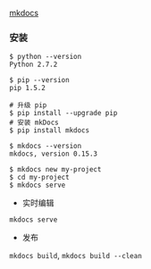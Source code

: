 [mkdocs](http://www.mkdocs.org/)

### 安装

```
$ python --version
Python 2.7.2

$ pip --version
pip 1.5.2

# 升级 pip
$ pip install --upgrade pip
# 安装 mkDocs
$ pip install mkdocs

$ mkdocs --version
mkdocs, version 0.15.3

$ mkdocs new my-project
$ cd my-project
$ mkdocs serve
```

* 实时编辑

`mkdocs serve` 

* 发布

`mkdocs build`, `mkdocs build --clean`